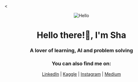 <<p align="center">
  <img src="https://raw.githubusercontent.com/rahuldkjain/github-profile-readme-generator/master/src/images/icons/Hello/Hi.gif" alt="Hello" />
</p>

<h1 align="center">Hello there!👾, I'm Sha</h1>
<h3 align="center">A lover of learning, AI and problem solving</h3>

<h3 align="center">You can also find me on:</h3>
<p align="center">
  <a href="https://linkedin.com/in/sharonmaygua" target="_blank">LinkedIn</a> |
  <a href="https://kaggle.com/sharonmayguaai" target="_blank">Kaggle</a> |
  <a href="https://instagram.com/shasara_mm" target="_blank">Instagram</a> |
  <a href="https://medium.com/@sharon.maygua.mendiola" target="_blank">Medium</a>
</p>


<!--
**sharonmaygua/sharonmaygua** is a ✨ _special_ ✨ repository because its `README.md` (this file) appears on your GitHub profile.

Here are some ideas to get you started:

- 🔭 I’m currently working on ...
- 🌱 I’m currently learning ...
- 👯 I’m looking to collaborate on ...
- 🤔 I’m looking for help with ...
- 💬 Ask me about ...
- 📫 How to reach me: ...
- 😄 Pronouns: ...
- ⚡ Fun fact: ...
-->
